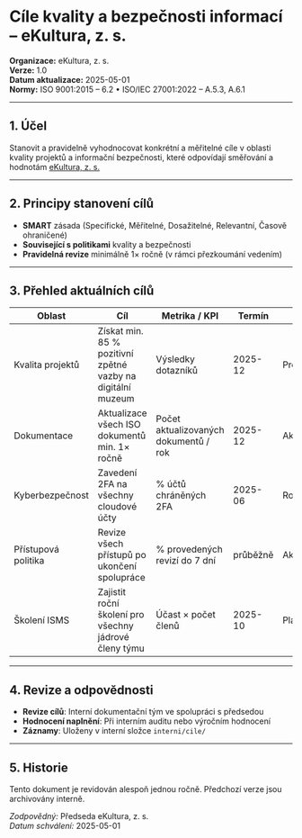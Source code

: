 # Cíle kvality a bezpečnosti informací – eKultura, z. s.
<!-- # prehledy/cile-kvality-a-bezpecnosti.md -->

**Organizace:** eKultura, z. s.  
**Verze:** 1.0  
**Datum aktualizace:** 2025-05-01  
**Normy:** ISO 9001:2015 – 6.2 • ISO/IEC 27001:2022 – A.5.3, A.6.1

---

## 1. Účel

Stanovit a pravidelně vyhodnocovat konkrétní a měřitelné cíle v oblasti kvality projektů a informační bezpečnosti, které odpovídají směřování a hodnotám [eKultura, z. s.](https://ekultura.eu)

---

## 2. Principy stanovení cílů

- **SMART** zásada (Specifické, Měřitelné, Dosažitelné, Relevantní, Časově ohraničené)
- **Související s politikami** kvality a bezpečnosti
- **Pravidelná revize** minimálně 1× ročně (v rámci přezkoumání vedením)

---

## 3. Přehled aktuálních cílů

| Oblast | Cíl | Metrika / KPI | Termín | Stav |
|--------|-----|----------------|--------|------|
| Kvalita projektů | Získat min. 85 % pozitivní zpětné vazby na digitální muzeum | Výsledky dotazníků | 2025-12 | Probíhá |
| Dokumentace | Aktualizace všech ISO dokumentů min. 1× ročně | Počet aktualizovaných dokumentů / rok | 2025-12 | Aktivní |
| Kyberbezpečnost | Zavedení 2FA na všechny cloudové účty | % účtů chráněných 2FA | 2025-06 | Rozpracováno |
| Přístupová politika | Revize všech přístupů po ukončení spolupráce | % provedených revizí do 7 dní | průběžně | Aktivní |
| Školení ISMS | Zajistit roční školení pro všechny jádrové členy týmu | Účast × počet členů | 2025-10 | Plánováno |

---

## 4. Revize a odpovědnosti

- **Revize cílů**: Interní dokumentační tým ve spolupráci s předsedou
- **Hodnocení naplnění**: Při interním auditu nebo výročním hodnocení
- **Záznamy**: Uloženy v interní složce `interni/cile/`

---

## 5. Historie

Tento dokument je revidován alespoň jednou ročně. Předchozí verze jsou archivovány interně.

*Zodpovědný:* Předseda eKultura, z. s.  
*Datum schválení:* 2025-05-01
